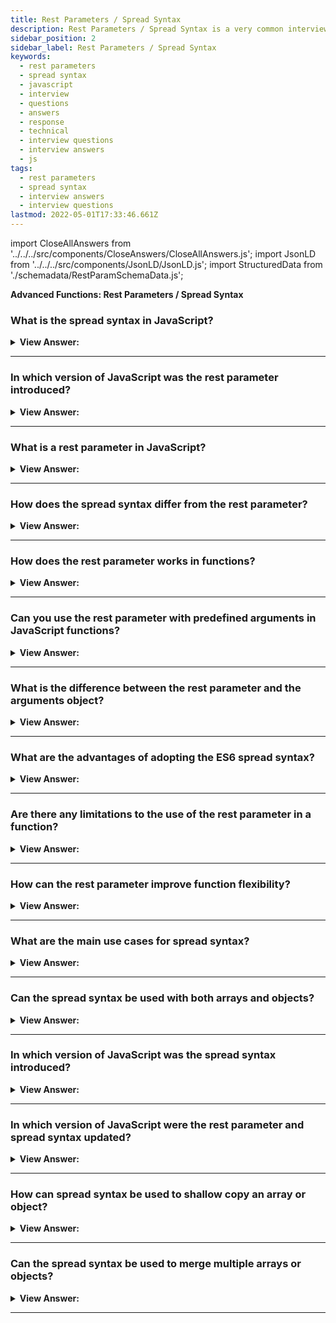 ```yaml
---
title: Rest Parameters / Spread Syntax
description: Rest Parameters / Spread Syntax is a very common interview question.
sidebar_position: 2
sidebar_label: Rest Parameters / Spread Syntax
keywords:
  - rest parameters
  - spread syntax
  - javascript
  - interview
  - questions
  - answers
  - response
  - technical
  - interview questions
  - interview answers
  - js
tags:
  - rest parameters
  - spread syntax
  - interview answers
  - interview questions
lastmod: 2022-05-01T17:33:46.661Z
---
```


import CloseAllAnswers from '../../../src/components/CloseAnswers/CloseAllAnswers.js';
import JsonLD from '../../../src/components/JsonLD/JsonLD.js';
import StructuredData from './schemadata/RestParamSchemaData.js';

<JsonLD data={StructuredData} />

<head>
  <title>Rest Parameters and Spread Syntax | JS Frontend Interview</title>
</head>

**Advanced Functions: Rest Parameters / Spread Syntax**

<CloseAllAnswers />

### What is the spread syntax in JavaScript?

<details>
  <summary><strong>View Answer:</strong></summary>
  <div>
  <div><strong>Interview Response:</strong> The spread syntax (...) in JavaScript is used to expand iterable objects into individual elements or key-value pairs. It's useful for array concatenation, cloning, and function argument passing.
<br /><br />
  </div>
  </div>
</details>

---

### In which version of JavaScript was the rest parameter introduced?

<details>
  <summary><strong>View Answer:</strong></summary>
  <div>
  <div><strong>Interview Response:</strong> The rest parameter was introduced in ECMAScript 2015, also known as ES6.
<br /><br />
  </div>
  </div>
</details>

---

### What is a rest parameter in JavaScript?

<details>
  <summary><strong>View Answer:</strong></summary>
  <div>
  <div><strong>Interview Response:</strong> The rest parameter is a syntax that allows functions to accept any number of arguments, aggregating them into a single array.
<br /><br />
  </div>
  </div>
</details>

---

### How does the spread syntax differ from the rest parameter?

<details>
  <summary><strong>View Answer:</strong></summary>
  <div>
  <div><strong>Interview Response:</strong> The spread syntax is the opposite of the rest parameter. The rest parameter collects items into an array, while the spread operator unpacks the collected elements into single elements. Both use the same (...) notation.
</div><br />
  <div><strong className="codeExample">Code Example:</strong><br /><br />

  <div></div>

```js
// The Rest Parameter: You can name it what you want
function myData(...rest) {
  console.log(rest); // ["Marina",24,"Front-End Developer"]
}

myData('Marina', 24, 'Front-End Developer');

// The Spread Syntax:
let myArr = ['Marina', 'Magdy', 'Shafiq'];
let newArr = [...myArr, 'FrontEnd', 24];

console.log(newArr); // ["Marina" , "Magdy" , "Shafiq" , "FrontEnd" , 24 ] ;
```

:::note
If you call a function and send several arguments, you receive them into the rest parameter in the function implementation.
:::

  </div>
  </div>
</details>

---

### How does the rest parameter works in functions?

<details>
  <summary><strong>View Answer:</strong></summary>
  <div>
  <div><strong>Interview Response:</strong> Rest parameter, denoted by three dots (...), gathers remaining function arguments into an array, allowing functions to accept any number of arguments. Simplifies handling variable-length arguments.
</div><br />
  <div><strong>Interview Response:</strong> The rest parameter expands the dynamic capabilities of functions. Functions themselves express an error when there are excessive arguments. The function declaration includes the remaining parameters by using three dots followed by the array's name. The dots mean "gather the remaining parameters into an array". This behavior allows the function to act on several arguments instead of a predefined number or single argument.
</div><br />
  <div><strong className="codeExample">Code Example:</strong> Get the sum of the arguments regardless of the number in the array.<br /><br />

  <div></div>

```js
function sumAll(...args) {
  // args is the name for the array
  let sum = 0;

  for (let arg of args) sum += arg;

  return sum;
}

console.log(sumAll(1)); // 1
console.log(sumAll(1, 2)); // 3
console.log(sumAll(1, 2, 3)); // 6
```

  </div>
  </div>
</details>

---

### Can you use the rest parameter with predefined arguments in JavaScript functions?

<details>
  <summary><strong>View Answer:</strong></summary>
  <div>
  <div><strong>Interview Response:</strong> You can mix predefined parameters with the rest parameters in functions. There is a limit to its use in the form of the order of arguments. Predefined parameters must precede the rest parameter, or it may result in an error. The best way to remember this is to "Rest at the end".
</div><br />
  <div><strong className="codeExample">Code Example:</strong><br /><br />

  <div></div>

```js
function showName(firstName, lastName, ...titles) {
  console.log( firstName + ' ' + lastName ); // Julius Caesar

  // the rest go into titles array
  // i.e. titles = ["Consul", "Imperator"]
  console.log( titles[0] ); // Consul
  console.log( titles[1] ); // Imperator
  console.log( titles.length ); // 2
}

showName("Julius", "Caesar", "Consul", "Imperator");

// The rest parameters must be at the end
function f(arg1, ...rest, arg2) { // arg2 after ...rest ?!
  // error
}
```

  </div>
  </div>
</details>

---

### What is the difference between the rest parameter and the arguments object?

<details>
  <summary><strong>View Answer:</strong></summary>
  <div>
  <div><strong>Interview Response:</strong> The rest parameter produces a genuine array with any leftover arguments, enabling the use of array methods. It must be the final parameter in a function. In contrast, 'arguments' is an array-like object that includes all function arguments but does not support array methods.
</div><br />
  <div><strong>Technical Response:</strong> The rest parameter and the arguments array-like object have similar behaviors. The rest parameter is relatively new compared to arguments. Although arguments are both array-like and iterable, it is not an array. It does not support array methods, so we cannot call arguments.map(...) for example. Also, it always contains all arguments. We cannot capture them partially as we did with the rest parameters. So, when we need these features, then the rest parameters are preferred. Another issue is that arrow functions do not have access to arguments. If we access the argument's object from an arrow function, it takes them from the outer "normal" function. This issue reduces the potency of the arguments object and can lead to bugs in our code.
</div><br />
  <div><strong className="codeExample">Code Example:</strong><br /><br />

  <div></div>

```js
function showName() {
  console.log(arguments.length);
  console.log(arguments[0]);
  console.log(arguments[1]);

  // it is iterable
  // for(let arg of arguments) console.log(arg);
}

// shows: 2, Julius, Caesar
showName('Julius', 'Caesar');

// shows: 1, Ilya, undefined (no second argument)
showName('Ilya');
```

  </div>
  </div>
</details>

---

### What are the advantages of adopting the ES6 spread syntax?

<details>
  <summary><strong>View Answer:</strong></summary>
  <div>
  <div><strong>Interview Response:</strong> The spread syntax simplifies code, makes it more readable, enables easy copying and merging of arrays and objects, and allows flexible handling of function arguments and destructuring assignments.
</div><br />
  <div><strong>Technical Response:</strong> As far as coding in a functional paradigm is concerned, using the spread syntax in ES6 can prove to be heavily beneficial. The spread syntax is easily used to create copies of arrays or objects. Using spread syntax in a program reduces the need to use loops, Object.create, slice, or any library function, which helps reduce code and complexity in your applications.
</div><br />
  <div><strong className="codeExample">Code Example:</strong><br /><br />

  <div></div>

```js
let arr = [3, 5, 1];

console.log(Math.max(...arr)); // 5 (spread turns array into a list of arguments)

// We also can pass multiple iterables this way:
let arr1 = [1, -2, 3, 4];
let arr2 = [8, 3, -8, 1];

console.log(Math.max(...arr1, ...arr2)); // 8

// We can even combine the spread syntax with normal values:
let arr1 = [1, -2, 3, 4];
let arr2 = [8, 3, -8, 1];

console.log(Math.max(1, ...arr1, 2, ...arr2, 25)); // 25

// Also, the spread syntax can be used to merge arrays:
let arr = [3, 5, 1];
let arr2 = [8, 9, 15];

let merged = [0, ...arr, 2, ...arr2];

console.log(merged); // 0,3,5,1,2,8,9,15 (0, then arr, then 2, then arr2)

// here we use the spread syntax to turn the string into an array of characters:
let str = 'Hello';

console.log([...str]); // H,e,l,l,o
```

  </div>
  </div>
</details>

---

### Are there any limitations to the use of the rest parameter in a function?

<details>
  <summary><strong>View Answer:</strong></summary>
  <div>
  <div><strong>Interview Response:</strong> The rest parameter must be the last parameter in a function, and a function can have only one rest parameter.</div><br />
  <div><strong className="codeExample">Code Example:</strong><br /><br />

  <div></div>

```js
function example(a, ...b, c) {
  // This will throw a SyntaxError.
}

let obj = { ...a }; // This is spread syntax used in an object literal, not a rest parameter.

function example(...args) {
  // "args" is an array containing all passed arguments.
}
```

  </div>
  </div>
</details>

---

### How can the rest parameter improve function flexibility?

<details>
  <summary><strong>View Answer:</strong></summary>
  <div>
  <div><strong>Interview Response:</strong> The rest parameter allows a function to accept an indefinite number of arguments, making it more flexible and adaptable to different use cases. It can also make the code shorter and easier to read by eliminating the need for explicit argument handling.<br /><br />
  </div>
  </div>
</details>

---

### What are the main use cases for spread syntax?

<details>
  <summary><strong>View Answer:</strong></summary>
  <div>
  <div><strong>Interview Response:</strong>The spread syntax is commonly used to spread arrays and objects as arguments for functions, concatenate arrays, copy arrays and objects (shallow copy), and create new arrays/objects with modified properties or elements.</div><br />
  <div><strong className="codeExample">Code Example:</strong><br /><br />

  <div></div>

```javascript

// 1. Copying arrays or objects:

let arr = [1, 2, 3];
let arrCopy = [...arr]; // [1, 2, 3]

let obj = { a: 1, b: 2 };
let objCopy = { ...obj }; // { a: 1, b: 2 }

// 2. Merging multiple arrays or objects:

let arr1 = [1, 2, 3];
let arr2 = [4, 5, 6];
let mergedArr = [...arr1, ...arr2]; // [1, 2, 3, 4, 5, 6]

let obj1 = { a: 1, b: 2 };
let obj2 = { c: 3, d: 4 };
let mergedObj = { ...obj1, ...obj2 }; // { a: 1, b: 2, c: 3, d: 4 }

// 3. Destructuring arrays and objects:

let arr = [1, 2, 3];
let [first, ...rest] = arr; // first: 1, rest: [2, 3]

let obj = { a: 1, b: 2, c: 3 };
let { a, ...remaining } = obj; // a: 1, remaining: { b: 2, c: 3 }

// 4. Spreading arguments in function calls:

function add(a, b, c) {
  return a + b + c;
}
let numbers = [1, 2, 3];
let sum = add(...numbers); // 6
```

  </div>
  </div>
</details>

---

### Can the spread syntax be used with both arrays and objects?

<details>
  <summary><strong>View Answer:</strong></summary>
  <div>
  <div><strong>Interview Response:</strong> Yes, the spread syntax can be used with both arrays and objects in JavaScript, enabling array/object cloning, merging, and destructuring.</div><br />
  <div><strong className="codeExample">Code Example:</strong><br /><br />

  <div></div>

```javascript

// For arrays:

let arr1 = [1, 2, 3];
let arr2 = [...arr1, 4, 5]; // arr2: [1, 2, 3, 4, 5]

// For objects:

let obj1 = {a: 1, b: 2};
let obj2 = {...obj1, c: 3}; // obj2: {a: 1, b: 2, c: 3}
```

<p>In both cases, the spread syntax (`...`) is used to expand the elements (in arrays) or properties (in objects) into the new array or object.</p>

  </div>
  </div>
</details>

---

### In which version of JavaScript was the spread syntax introduced?

<details>
  <summary><strong>View Answer:</strong></summary>
  <div>
  <div><strong>Interview Response:</strong> The spread syntax was introduced in ECMAScript 6 (ES6), also known as ECMAScript 2015, which is a version of JavaScript released in 2015.<br /><br />
  </div>
  </div>
</details>

---

### In which version of JavaScript were the rest parameter and spread syntax updated?

<details>
  <summary><strong>View Answer:</strong></summary>
  <div>
  <div><strong>Interview Response:</strong> In ES9 (ECMAScript 2018), both the spread syntax and the rest parameter were updated to allow them to be used with objects as well as arrays, providing more flexibility for handling object properties as well as array elements.<br /><br />
  </div>
  </div>
</details>

---

### How can spread syntax be used to shallow copy an array or object?

<details>
  <summary><strong>View Answer:</strong></summary>
  <div>
  <div><strong>Interview Response:</strong> To create a shallow copy of an array using spread syntax, use `let copiedArray = [...originalArray];`. For an object, use `let copiedObject = &#123;...originalObject&#125;;`. These create new arrays/objects with the same first-level elements/properties.</div><br />
  <div><strong className="codeExample">Code Example:</strong><br /><br />

  <div></div>

```js
// For an array:
let originalArray = [1, 2, 3];
let copiedArray = [...originalArray];
console.log(copiedArray); // [1, 2, 3]

// For an object:
let originalObject = { a: 1, b: 2, c: 3 };
let copiedObject = {...originalObject};
console.log(copiedObject); // { a: 1, b: 2, c: 3 }
```

  </div>
  </div>
</details>

---

### Can the spread syntax be used to merge multiple arrays or objects?

<details>
  <summary><strong>View Answer:</strong></summary>
  <div>
  <div><strong>Interview Response:</strong> Yes, the spread syntax can be used to merge multiple arrays or objects by spreading their elements or properties into a new array or object, respectively.<br /><br />
  </div>
  <div><strong className="codeExample">Code Example:</strong><br /><br />

  <div></div>

```js
// For merging arrays:
let array1 = [1, 2, 3];
let array2 = [4, 5, 6];
let mergedArray = [...array1, ...array2];
console.log(mergedArray); // [1, 2, 3, 4, 5, 6]


// For merging objects:
let object1 = {a: 1, b: 2};
let object2 = {c: 3, d: 4};
let mergedObject = {...object1, ...object2};
console.log(mergedObject); // {a: 1, b: 2, c: 3, d: 4}
```

  </div>
  </div>
</details>

---
